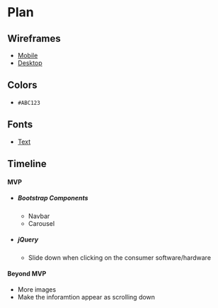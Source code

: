 # Plan

## Wireframes
* [Mobile](https://github.com/kostelal0688/sep10-freedom-projec/assets/146861788/6157374a-a7f0-4617-8cee-0e6c87d10849)
* [Desktop](https://github.com/kostelal0688/sep10-freedom-projec/assets/146861788/878e4e2f-4483-43dd-aca7-abc08f3e0838)
  

## Colors
* `#ABC123`

## Fonts
* [Text](URL)

## Timeline

#### MVP
* ##### Bootstrap Components
  *  Navbar
  *  Carousel
* ##### jQuery
  * Slide down when clicking on the consumer software/hardware

#### Beyond MVP
* More images
* Make the inforamtion appear as scrolling down 
